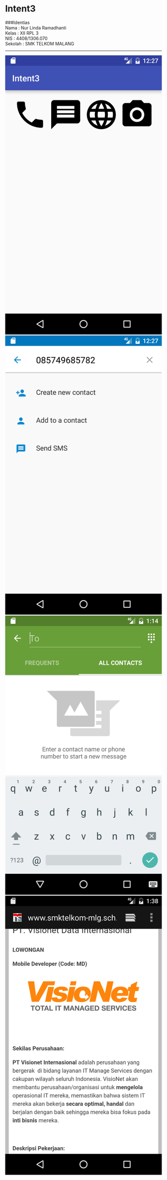 # Intent3
###Identias<br>
Nama : Nur Linda Ramadhanti<br>
Kelas : XII RPL 3 <br>
NIS : 4408/1306.070 <br>
Sekolah : SMK TELKOM MALANG<br>
***
![ss1](Screenshot_1476598035.png)
![ss2](Screenshot_1476598017.png)
![ss3](Screenshot_1476600828.png)
![ss4](Screenshot_1476602282.png)
